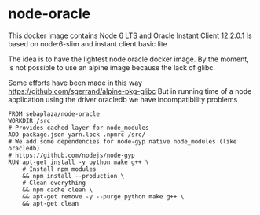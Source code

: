 # node-oracle

This docker image contains Node 6 LTS and Oracle Instant Client 12.2.0.1
Is based on node:6-slim and instant client basic lite

The idea is to have the lightest node oracle docker image.
By the moment, is not possible to use an alpine image because the lack of glibc.

Some efforts have been made in this way https://github.com/sgerrand/alpine-pkg-glibc
But in running time of a node application using the driver oracledb we have incompatibility problems

```
FROM sebaplaza/node-oracle
WORKDIR /src
# Provides cached layer for node_modules
ADD package.json yarn.lock .npmrc /src/
# We add some dependencies for node-gyp native node_modules (like oracledb)
# https://github.com/nodejs/node-gyp
RUN apt-get install -y python make g++ \
    # Install npm modules
    && npm install --production \
    # Clean everything
    && npm cache clean \
    && apt-get remove -y --purge python make g++ \
    && apt-get clean
```